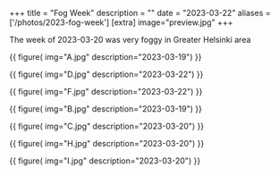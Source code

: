 +++
title = "Fog Week"
description = ""
date = "2023-03-22"
aliases = ['/photos/2023-fog-week']
[extra]
image="preview.jpg"
+++

The week of 2023-03-20 was very foggy in Greater Helsinki area

{{
    figure(
        img="A.jpg"
        description="2023-03-19")
}}

{{
    figure(
        img="D.jpg"
        description="2023-03-22")
}}

{{
    figure(
        img="F.jpg"
        description="2023-03-22")
}}

{{
    figure(
        img="B.jpg"
        description="2023-03-19")
}}

{{
    figure(
        img="C.jpg"
        description="2023-03-20")
}}

{{
    figure(
        img="H.jpg"
        description="2023-03-20")
}}

{{
    figure(
        img="I.jpg"
        description="2023-03-20")
}}